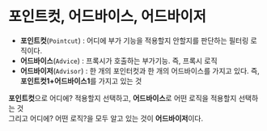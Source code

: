 # 포인트컷, 어드바이스, 어드바이저

* **포인트컷**(`Pointcut`) : 어디에 부가 기능을 적용할지 안할지를 판단하는 필터링 로직이다.
* **어드바이스**(`Advice`) : 프록시가 호출하는 부가기능. 즉, 프록시 로직
* **어드바이저**(`Advisor`) : 한 개의 포인터컷과 한 개의 어드바이스를 가지고 있다. 즉, **포인트컷1+어드바이스1**를 가지고 있는 것

**포인트컷**으로 어디에? 적용할지 선택하고, **어드바이스**로 어떤 로직을 적용할지 선택하는 것  
그리고 어디에? 어떤 로직?을 모두 알고 있는 것이 **어드바이저**이다.
